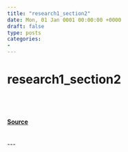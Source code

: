 ```yaml
---
title: "research1_section2"
date: Mon, 01 Jan 0001 00:00:00 +0000
draft: false
type: posts
categories: 
- 
---
```

# research1_section2

<br/>

<br/>


#### [Source](https://johnjhacking.com/research/1/)

<br/>
---
